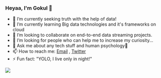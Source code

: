 ### Heyaa, I'm Gokul 👋

- 🔭 I’m currently seeking truth with the help of data!
- 🌱 I’m currently learning Big data technologies and it's frameworks on cloud  
- 👯 I’m looking to collaborate on end-to-end data streaming projects.
- 🤔 I’m looking for people who can help me to increase my curiosity...
- 💬 Ask me about any tech stuff and human psychology🐰
- 📫 How to reach me: [Email](gokularumugam64@gmail.com) , [Twitter](https://twitter.com/gokularumugam05)
- ⚡ Fun fact: "YOLO, I live only in night!" 

<img src = "https://github-readme-stats.vercel.app/api?username=GokulArumugam&&show_icons=true&title_color=ffffff&icon_color=bb2acf&text_color=ffffff&bg_color=151515">
